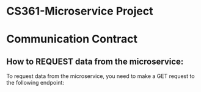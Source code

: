 # CS361-Microservice Project

# Communication Contract

## How to REQUEST data from the microservice:

To request data from the microservice, you need to make a GET request to the following endpoint:

